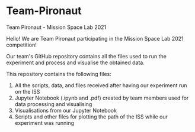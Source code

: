 # Team-Pironaut
Team Pironaut - Mission Space Lab 2021

Hello! We are Team Pironaut participating in the Mission Space Lab 2021 competition!

Our team's GitHub repository contains all the files used to run the experiment and process and visualise the obtained data.

This repository contains the following files:
  1. All the scripts, data, and files received after having our experiment run on the ISS
  2. Jupyter Notebook (.ipynb and .pdf) created by team members used for data processing and visualising
  3. Visualisations from our Jupyter Notebook
  4. Scripts and other files for plotting the path of the ISS while our experiment was running

